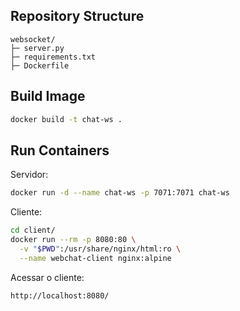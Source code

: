 ## Repository Structure

```
websocket/
├─ server.py
├─ requirements.txt
├─ Dockerfile
```

## Build Image

```bash
docker build -t chat-ws .
```

## Run Containers

Servidor:
```bash
docker run -d --name chat-ws -p 7071:7071 chat-ws
```

Cliente:
```bash
cd client/
docker run --rm -p 8080:80 \
  -v "$PWD":/usr/share/nginx/html:ro \
  --name webchat-client nginx:alpine
```

Acessar o cliente:
```
http://localhost:8080/
```



